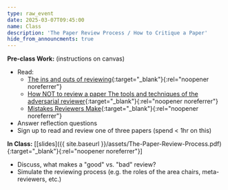 ```yaml
---
type: raw_event
date: 2025-03-07T09:45:00
name: Class
description: 'The Paper Review Process / How to Critique a Paper'
hide_from_announcments: true
---
```


**Pre-class Work:** (instructions on canvas)
* Read: 
  * [The ins and outs of reviewing](https://dtai.cs.kuleuven.be/events/ReviewingTutorial/ECMLPKDD_2019_Tutorial_on_Reviewing_FULL.pdf){:target="_blank"}{:rel="noopener noreferrer"}
  * [How NOT to review a paper The tools and techniques of the adversarial reviewer](https://sigmodrecord.org/publications/sigmodRecord/0812/p100.open.cormode.pdf){:target="_blank"}{:rel="noopener noreferrer"}
  * [Mistakes Reviewers Make](https://sites.umiacs.umd.edu/elm/2016/02/01/mistakes-reviewers-make/){:target="_blank"}{:rel="noopener noreferrer"}
* Answer reflection questions
* Sign up to read and review one of three papers (spend < 1hr on this)

**In Class:** \[[slides]({{ site.baseurl }}/assets/The-Paper-Review-Process.pdf){:target="_blank"}{:rel="noopener noreferrer"}\]
* Discuss, what makes a "good" vs. "bad" review?
* Simulate the reviewing process (e.g. the roles of the area chairs, meta-reviewers, etc.)
